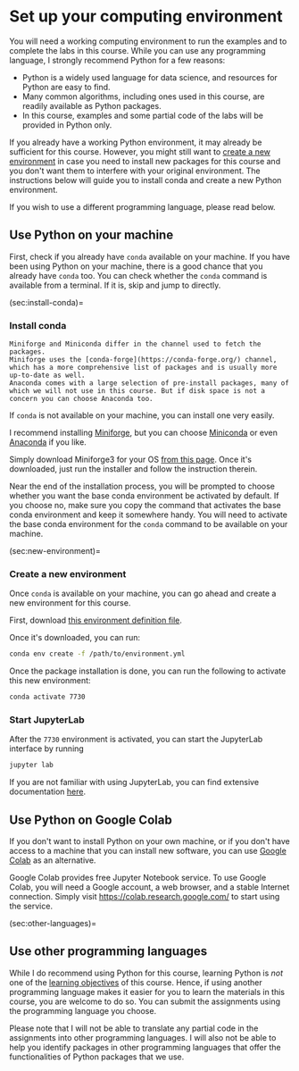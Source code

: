 # Set up your computing environment

You will need a working computing environment to run the examples and to complete the labs in this course.
While you can use any programming language, I strongly recommend Python for a few reasons:
- Python is a widely used language for data science, and resources for Python are easy to find.
- Many common algorithms, including ones used in this course, are readily available as Python packages.
- In this course, examples and some partial code of the labs will be provided in Python only.

If you already have a working Python environment, it may already be sufficient for this course.
However, you might still want to [create a new environment](sec:new-environment) in case you need to install new packages
for this course and you don't want them to interfere with your original environment.
The instructions below will guide you to install conda and create a new Python environment.

If you wish to use a different programming language, please read [](sec:other-languages) below.

## Use Python on your machine

First, check if you already have `conda` available on your machine.
If you have been using Python on your machine, there is a good chance that you already have `conda` too.
You can check whether the `conda` command is available from a terminal.
If it is, skip [](sec:install-conda) and jump to [](sec:new-environment) directly.

(sec:install-conda)=
### Install conda

```{margin}
Miniforge and Miniconda differ in the channel used to fetch the packages.
Miniforge uses the [conda-forge](https://conda-forge.org/) channel, which has a more comprehensive list of packages and is usually more up-to-date as well.
Anaconda comes with a large selection of pre-install packages, many of which we will not use in this course. But if disk space is not a concern you can choose Anaconda too.
```

If `conda` is not available on your machine, you can install one very easily.

I recommend installing [Miniforge](https://github.com/conda-forge/miniforge/blob/main/README.md), but you can choose [Miniconda](https://docs.conda.io/projects/miniconda/en/latest/) or even [Anaconda](https://www.anaconda.com/download) if you like.

Simply download Miniforge3 for your OS [from this page](https://github.com/conda-forge/miniforge/blob/main/README.md#miniforge3).
Once it's downloaded, just run the installer and follow the instruction therein.

Near the end of the installation process, you will be prompted to choose whether you want the base conda environment be activated by default.
If you choose no, make sure you copy the command that activates the base conda environment and keep it somewhere handy.
You will need to activate the base conda environment for the `conda` command to be available on your machine.

(sec:new-environment)=
### Create a new environment
Once `conda` is available on your machine, you can go ahead and create a new environment for this course.

First, download [this environment definition file](https://yymao.github.io/phys7730/environment.yml).

Once it's downloaded, you can run:

```sh
conda env create -f /path/to/environment.yml
```

Once the package installation is done, you can run the following to activate this new environment:
```sh
conda activate 7730
```

### Start JupyterLab

After the `7730` environment is activated, you can start the JupyterLab interface by running
```sh
jupyter lab
```

If you are not familiar with using JupyterLab, you can find extensive documentation [here](https://jupyterlab.readthedocs.io/en/latest/user/interface.html).

## Use Python on Google Colab

If you don't want to install Python on your own machine, or if you don't have access to a machine that you can install new software,
you can use [Google Colab](https://colab.google/) as an alternative.

Google Colab provides free Jupyter Notebook service.
To use Google Colab, you will need a Google account, a web browser, and a stable Internet connection.
Simply visit https://colab.research.google.com/ to start using the service.


(sec:other-languages)=
## Use other programming languages

While I do recommend using Python for this course, learning Python is *not* one of the [learning objectives](sec:learning-objectives) of this course.
Hence, if using another programming language makes it easier for you to learn the materials in this course,
you are welcome to do so. You can submit the assignments using the programming language you choose.

Please note that I will not be able to translate any partial code in the assignments into other programming languages.
I will also not be able to help you identify packages in other programming languages that offer the functionalities of Python packages that we use.
